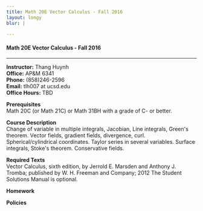 ```yaml
---
title: Math 20E Vector Calculus - Fall 2016
layout: longy
blur: |

---
```

#### Math 20E Vector Calculus - Fall 2016
---

**Instructor:** Thang Huynh  
**Office:** AP&M 6341  
**Phone:** (858)246-2596  
**Email:** tlh007 at ucsd.edu  
**Office Hours:** TBD  

**Prerequisites**   
Math 20C (or Math 21C) or Math 31BH with a grade of C- or better.

**Course Description**  
Change of variable in multiple integrals, Jacobian, Line integrals, Green's theorem. Vector fields, gradient fields, divergence, curl. Spherical/cylindrical coordinates. Taylor series in several variables. Surface integrals, Stoke's theorem. Conservative fields.

**Required Texts**  
Vector Calculus, sixth edition, by Jerrold E. Marsden and Anthony J. Tromba; published by W. H. Freeman and Company; 2012
The Student Solutions Manual is optional.

**Homework**

**Policies**



